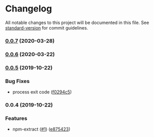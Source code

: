 # Changelog

All notable changes to this project will be documented in this file. See [standard-version](https://github.com/conventional-changelog/standard-version) for commit guidelines.

### [0.0.7](https://github.com/kobiburnley/npm-extract/compare/v0.0.6...v0.0.7) (2020-03-28)

### [0.0.6](https://github.com/kobiburnley/npm-extract/compare/v0.0.5...v0.0.6) (2020-03-22)

### [0.0.5](https://github.com/kobiburnley/npm-extract/compare/v0.0.4...v0.0.5) (2019-10-22)


### Bug Fixes

* process exit code ([f0294c5](https://github.com/kobiburnley/npm-extract/commit/f0294c5d93b7a85d934a1f3db15ff5db7aa1f349))

### 0.0.4 (2019-10-22)


### Features

* npm-extract ([#1](https://github.com/kobiburnley/npm-extract/issues/1)) ([e875423](https://github.com/kobiburnley/npm-extract/commit/e875423252ca10ab6f02f84cd17bf5a6aa2b9514))
